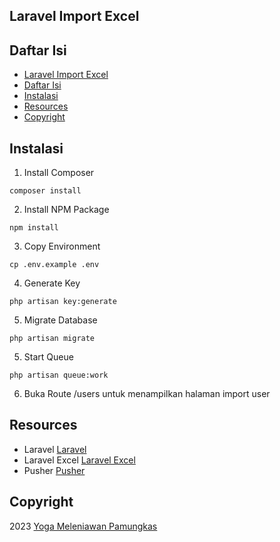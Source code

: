 ## Laravel Import Excel

## Daftar Isi
- [Laravel Import Excel](#laravel-import-excel)
- [Daftar Isi](#daftar-isi)
- [Instalasi](#instalasi)
- [Resources](#resources)
- [Copyright](#copyright)

## Instalasi
1. Install Composer
```
composer install
```
2. Install NPM Package
```
npm install
```
3. Copy Environment
```
cp .env.example .env
```
4. Generate Key
```
php artisan key:generate
```
5. Migrate Database
```
php artisan migrate
```
5. Start Queue
```
php artisan queue:work
```
6. Buka Route /users untuk menampilkan halaman import user

## Resources
- Laravel [Laravel](https://laravel.com/docs/10.x/installation)
- Laravel Excel [Laravel Excel](https://docs.laravel-excel.com/3.1/getting-started/)
- Pusher [Pusher](https://pusher.com/)

## Copyright
2023 [Yoga Meleniawan Pamungkas](https://github.com/yogameleniawan)   
